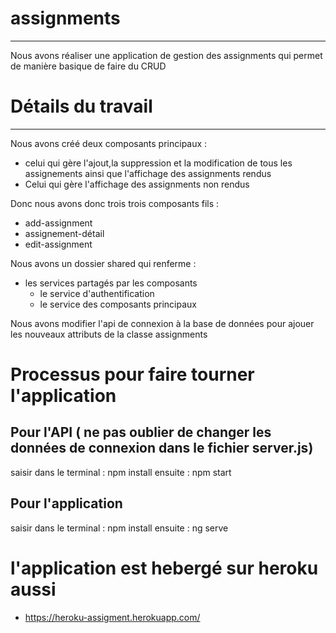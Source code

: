 # assignments
***
  Nous avons réaliser une application de gestion des assignments qui permet de manière basique de faire du CRUD
  
  
  
 # Détails du travail
 ***
 
  Nous avons créé deux composants principaux :
  - celui qui gère l'ajout,la suppression et la modification de tous les assignements ainsi que l'affichage des assignments rendus
  - Celui qui gère l'affichage des assignments non rendus
  
  Donc nous avons donc trois trois composants fils : 
  - add-assignment
  - assignement-détail
  - edit-assignment

  Nous avons un dossier shared qui renferme :
  - les services partagés par les composants 
    - le service d'authentification
    - le service des composants principaux 
  
  Nous avons modifier l'api de connexion à la base de données pour ajouer les nouveaux attributs de la classe assignments


# Processus pour faire tourner l'application

## Pour l'API ( ne pas oublier de changer les données de connexion dans le fichier server.js)
saisir dans le terminal : npm install
ensuite : npm start

## Pour l'application

saisir dans le terminal : npm install
ensuite : ng serve


# l'application est hebergé sur heroku aussi

- https://heroku-assigment.herokuapp.com/






